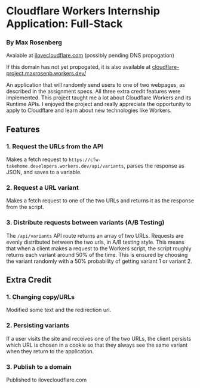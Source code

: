 # Cloudflare Workers Internship Application: Full-Stack

### By Max Rosenberg


Avaiable at [ilovecloudflare.com](https://www.ilovecloudflare.com) (possibly pending DNS propogation)


If this domain has not yet propogated, it is also available at [cloudflare-project.maxrosenb.workers.dev/](https://cloudflare-project.maxrosenb.workers.dev/)


An application that will randomly send users to one of two webpages, as described in the assignment specs. All three extra credit features were implemented. This project taught me a lot about Cloudflare Workers and its Runtime APIs. I enjoyed the project and really appreciate the opportunity to apply to Cloudflare and learn about new technologies like Workers.


## Features

### 1. Request the URLs from the API

Makes a fetch request to `https://cfw-takehome.developers.workers.dev/api/variants`, parses the response as JSON, and saves to a variable.

### 2. Request a URL variant

Makes a fetch request to one of the two URLs and returns it as the response from the script.

### 3. Distribute requests between variants (A/B Testing)

The `/api/variants` API route returns an array of two URLs. Requests are evenly distributed between the two urls, in A/B testing style. This means that when a client makes a request to the Workers script, the script roughly returns each variant around 50% of the time. This is ensured by choosing the variant randomly with a 50% probability of getting variant 1 or variant 2.

## Extra Credit

### 1. Changing copy/URLs

Modified some text and the redirection url.

### 2. Persisting variants

If a user visits the site and receives one of the two URLs, the client persists which URL is chosen in a cookie so that they always see the same variant when they return to the application.

### 3. Publish to a domain

Published to ilovecloudflare.com
